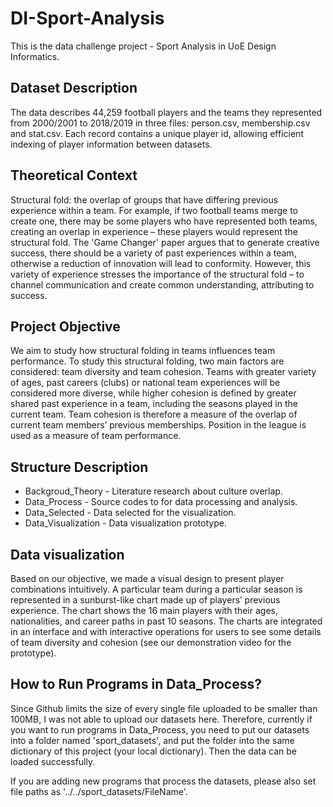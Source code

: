 # DI-Sport-Analysis
This is the data challenge project - Sport Analysis in UoE Design Informatics.

## Dataset Description
The data describes 44,259 football players and the teams they represented from 2000/2001 to 2018/2019 in three files: person.csv, membership.csv and stat.csv. Each record contains a unique player id, allowing efficient indexing of player information between datasets.

## Theoretical Context
Structural fold: the overlap of groups that have differing previous experience within a team. For example, if two football teams merge to create one, there may be some players who have represented both teams, creating an overlap in experience – these players would represent the structural fold. The 'Game Changer' paper argues that to generate creative success, there should be a variety of past experiences within a team, otherwise a reduction of innovation will lead to conformity. However, this variety of experience stresses the importance of the structural fold – to channel communication and create common understanding, attributing to success.

## Project Objective
We aim to study how structural folding in teams influences team performance. To study this structural folding, two main factors are considered: team diversity and team cohesion. Teams with greater variety of ages, past careers (clubs) or national team experiences will be considered more diverse, while higher cohesion is defined by greater shared past experience in a team, including the seasons played in the current team. Team cohesion is therefore a measure of the overlap of current team members’ previous memberships. Position in the league is used as a measure of team performance.

## Structure Description
- Backgroud_Theory - Literature research about culture overlap.
- Data_Process - Source codes to for data processing and analysis.
- Data_Selected - Data selected for the visualization.
- Data_Visualization - Data visualization prototype.

## Data visualization
Based on our objective, we made a visual design to present player combinations intuitively.
A particular team during a particular season is represented in a sunburst-like chart made up of players’ previous experience. The chart shows the 16 main players with their ages, nationalities, and career paths in past 10 seasons. The charts are integrated in an interface and with interactive operations for users to see some details of team diversity and cohesion (see our demonstration video for the prototype).

## How to Run Programs in Data_Process?
Since Github limits the size of every single file uploaded to be smaller than 100MB, I was not able to upload our datasets here. Therefore, currently if you want to run programs in Data_Process, you need to put our datasets into a folder named 'sport_datasets', and put the folder into the same dictionary of this project (your local dictionary). Then the data can be loaded successfully.

If you are adding new programs that process the datasets, please also set file paths as '../../sport_datasets/FileName'.
